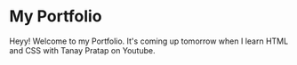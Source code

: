 # My Portfolio

Heyy! Welcome to my Portfolio. It's coming up tomorrow when I learn HTML and CSS with Tanay Pratap on Youtube.
